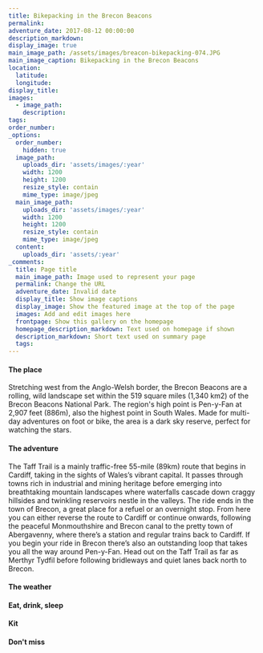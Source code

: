 ```yaml
---
title: Bikepacking in the Brecon Beacons
permalink:
adventure_date: 2017-08-12 00:00:00
description_markdown:
display_image: true
main_image_path: /assets/images/breacon-bikepacking-074.JPG
main_image_caption: Bikepacking in the Brecon Beacons
location:
  latitude:
  longitude:
display_title:
images:
  - image_path:
    description:
tags:
order_number:
_options:
  order_number:
    hidden: true
  image_path:
    uploads_dir: 'assets/images/:year'
    width: 1200
    height: 1200
    resize_style: contain
    mime_type: image/jpeg
  main_image_path:
    uploads_dir: 'assets/images/:year'
    width: 1200
    height: 1200
    resize_style: contain
    mime_type: image/jpeg
  content:
    uploads_dir: 'assets/:year'
_comments:
  title: Page title
  main_image_path: Image used to represent your page
  permalink: Change the URL
  adventure_date: Invalid date
  display_title: Show image captions
  display_image: Show the featured image at the top of the page
  images: Add and edit images here
  frontpage: Show this gallery on the homepage
  homepage_description_markdown: Text used on homepage if shown
  description_markdown: Short text used on summary page
  tags:
---
```


#### The place

Stretching west from the Anglo-Welsh border, the Brecon Beacons are a rolling, wild landscape set within the 519 square miles (1,340 km2) of the Brecon Beacons National Park. The region's high point is Pen-y-Fan at 2,907 feet (886m), also the highest point in South Wales. Made for multi-day adventures on foot or bike, the area is a dark sky reserve, perfect for watching the stars.

#### The adventure

The Taff Trail is a mainly traffic-free 55-mile (89km) route that begins in Cardiff, taking in the sights of Wales’s vibrant capital. It passes through towns rich in industrial and mining heritage before emerging into breathtaking mountain landscapes where waterfalls cascade down craggy hillsides and twinkling reservoirs nestle in the valleys. The ride ends in the town of Brecon, a great place for a refuel or an overnight stop. From here you can either reverse the route to Cardiff or continue onwards, following the peaceful Monmouthshire and Brecon canal to the pretty town of Abergavenny, where there’s a station and regular trains back to Cardiff. If you begin your ride in Brecon there’s also an outstanding loop that takes you all the way around Pen-y-Fan. Head out on the Taff Trail as far as Merthyr Tydfil before following bridleways and quiet lanes back north to Brecon.

#### The weather

#### Eat, drink, sleep

#### Kit

#### Don't miss